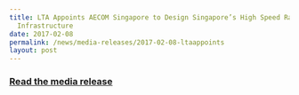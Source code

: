 ```yaml
---
title: LTA Appoints AECOM Singapore to Design Singapore’s High Speed Rail
  Infrastructure
date: 2017-02-08
permalink: /news/media-releases/2017-02-08-ltaappoints
layout: post
---
```


<h3 style="color:#124596; font-weight:bold;"><a href="https://www.lta.gov.sg/content/ltagov/en/newsroom/2017/2/2/lta-appoints-aecomsingapore-to-design-singapores-high-speed-rail-infrastructure.html">Read the media release</a></h3>
